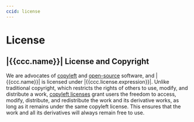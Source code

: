 ```yaml
---
ccid: license
---
```


# License

## |{{ccc.name}}| License and Copyright
We are advocates of [copyleft](https://copyleft.org/) and [open-source](https://opensource.org/) software,
and |{{ccc.name}}| is licensed under |{{ccc.license.expression}}|.
Unlike traditional copyright, which restricts the rights of others to use, modify,
and distribute a work, [copyleft licenses](https://choosealicense.com/licenses/) grant users the freedom to access, modify,
distribute, and redistribute the work and its derivative works, as long as it remains
under the same copyleft license. This ensures that the work and all its derivatives
will always remain free to use.
